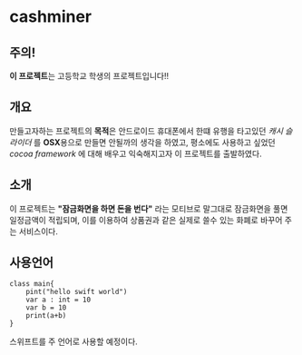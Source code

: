 # cashminer

## 주의!
**이 프로젝트**는 고등학교 학생의 프로젝트입니다!!

## 개요
만들고자하는 프로젝트의 **목적**은 안드로이드 휴대폰에서 한떄 유행을 타고있던 *캐시 슬라이더* 를 **OSX**용으로 만들면 안될까의 생각을 하였고, 평소에도 사용하고 싶었던 *cocoa framework* 에 대해 배우고 익숙해지고자 이 프로젝트를 출발하였다.

## 소개
이 프로젝트는 **"잠금화면을 하면 돈을 번다"** 라는 모티브로 말그대로 잠금화면을 풀면 일정금액이 적립되며, 이를 이용하여 상품권과 같은 실제로 쓸수 있는 화폐로 바꾸어 주는 서비스이다.

## 사용언어
	class main{
    	pint("hello swift world")
    	var a : int = 10
    	var b = 10
    	print(a+b)
    }
스위프트를 주 언어로 사용할 예정이다.